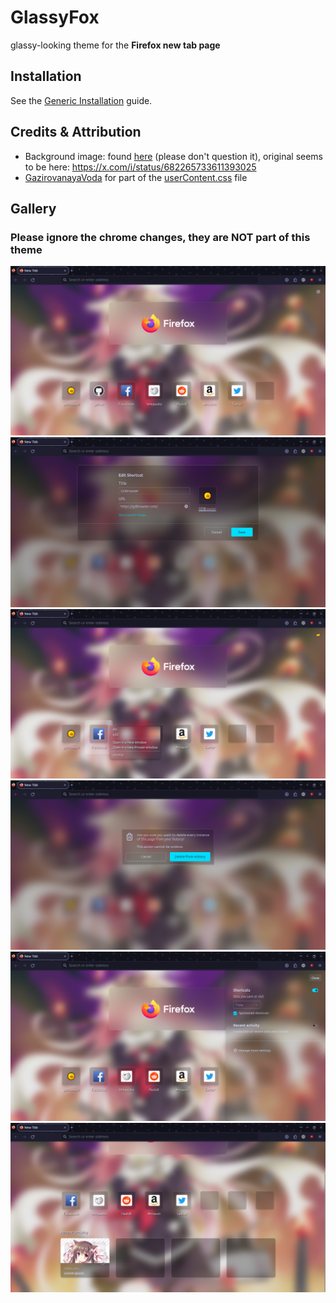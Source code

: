 # GlassyFox
glassy-looking theme for the **Firefox new tab page**

## Installation
See the [Generic Installation](https://github.com/FirefoxCSS-Store/FirefoxCSS-Store.github.io/blob/main/README.md#generic-installation) guide.

## Credits & Attribution
- Background image: found [here](https://cdn.nekos.life/wallpaper/4nUnmOeNXh8.png) (please don't question it), original seems to be here: https://x.com/i/status/682265733611393025
- [GazirovanayaVoda](github.com/GazirovanayaVoda) for part of the [userContent.css](https://github.com/GazirovanayaVoda/RoundFox/blob/main/userContent.css) file

## Gallery
### Please ignore the chrome changes, they are NOT part of this theme
<img src="/screenshots/main.png">
<img src="/screenshots/edit.png">
<img src="/screenshots/contextMenu.png">
<img src="/screenshots/overlay.png">
<img src="/screenshots/sidebar.png">
<img src="/screenshots/recentActivity.png">

